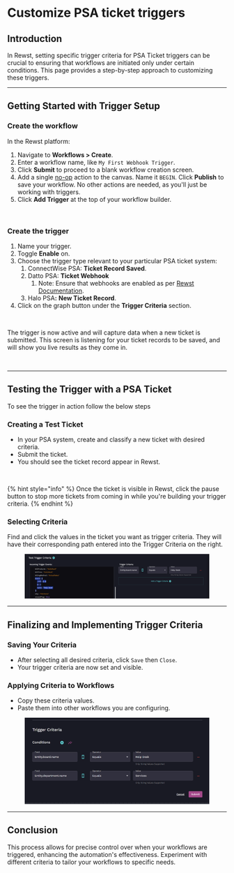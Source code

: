 # Customize PSA ticket triggers

## Introduction

In Rewst, setting specific trigger criteria for PSA Ticket triggers can be crucial to ensuring that workflows are initiated only under certain conditions. This page provides a step-by-step approach to customizing these triggers.

***

## Getting Started with Trigger Setup

### Create the workflow

In the Rewst platform:

1. Navigate to **Workflows > Create**.
2. Enter a workflow name, like `My First Webhook Trigger`.
3. Click **Submit** to proceed to a blank workflow creation screen.
4. Add a single [no-op](../../actions-in-rewst/core-actions.md#no-operation-noop) action to the canvas. Name it `BEGIN`. Click **Publish** to save your workflow. No other actions are needed, as you'll just be working with triggers.
5. Click **Add Trigger** at the top of your workflow builder.

<figure><img src="../../../../.gitbook/assets/image (17).png" alt=""><figcaption></figcaption></figure>

### **Create the trigger**

1. Name your trigger.
2. Toggle **Enable** on.
3. Choose the trigger type relevant to your particular PSA ticket system:
   1. ConnectWise PSA: **Ticket Record Saved**.
   2. Datto PSA: **Ticket Webhook**&#x20;
      1. Note: Ensure that webhooks are enabled as per [Rewst Documentation](https://docs.rewst.help/documentation/integrations/psa/autotask-datto-psa/webhook-configuration).
   3. Halo PS&#x41;**:** **New Ticket Record**.
4. Click on the graph button under the **Trigger Criteria** section.

<div align="left"><figure><img src="../../../../.gitbook/assets/image (18).png" alt="" width="404"><figcaption></figcaption></figure></div>

The trigger is now active and will capture data when a new ticket is submitted. This screen is listening for your ticket records to be saved, and will show you live results as they come in.

<figure><img src="../../../../.gitbook/assets/image (19).png" alt=""><figcaption></figcaption></figure>

***

## Testing the Trigger with a PSA Ticket

To see the trigger in action follow the below steps&#x20;

### **Creating a Test Ticket**

* In your PSA system, create and classify a new ticket with desired criteria.
* Submit the ticket.
* You should see the ticket record appear in Rewst.

<figure><img src="../../../../.gitbook/assets/image (20).png" alt=""><figcaption></figcaption></figure>

{% hint style="info" %}
Once the ticket is visible in Rewst, click the pause button to stop more tickets from coming in while you're building your trigger criteria.
{% endhint %}

### **Selecting Criteria**

Find and click the values in the ticket you want as trigger criteria. They will have their corresponding path entered into the Trigger Criteria on the right.

<figure><img src="../../../../.gitbook/assets/image (21) (1).png" alt=""><figcaption></figcaption></figure>

***

## Finalizing and Implementing Trigger Criteria

### **Saving Your Criteria**

* After selecting all desired criteria, click `Save` then `Close`.
* Your trigger criteria are now set and visible.

### **Applying Criteria to Workflows**

* Copy these criteria values.
* Paste them into other workflows you are configuring.

<figure><img src="../../../../.gitbook/assets/image (22) (1).png" alt=""><figcaption></figcaption></figure>

***

## Conclusion

This process allows for precise control over when your workflows are triggered, enhancing the automation's effectiveness. Experiment with different criteria to tailor your workflows to specific needs.
